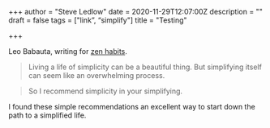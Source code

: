 +++
author = "Steve Ledlow"
date = 2020-11-29T12:07:00Z
description = ""
draft = false
tags = ["link”, “simplify"]
title = "Testing"
  
+++

Leo Babauta, writing for [zen habits](https://zenhabits.net/simplify-now/).

> Living a life of simplicity can be a beautiful thing. But simplifying itself can seem like an overwhelming process.

> So I recommend simplicity in your simplifying.

I found these simple recommendations an excellent way to start down the path to a simplified life. 
